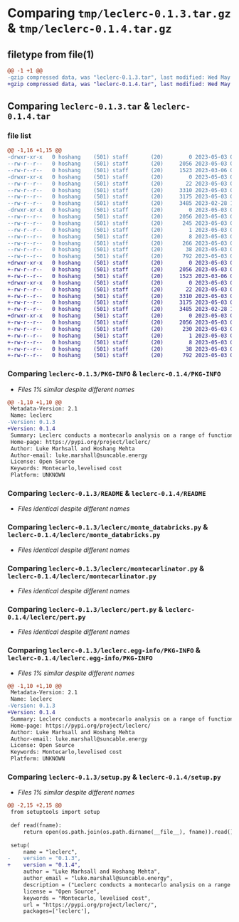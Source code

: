 # Comparing `tmp/leclerc-0.1.3.tar.gz` & `tmp/leclerc-0.1.4.tar.gz`

## filetype from file(1)

```diff
@@ -1 +1 @@
-gzip compressed data, was "leclerc-0.1.3.tar", last modified: Wed May  3 04:20:39 2023, max compression
+gzip compressed data, was "leclerc-0.1.4.tar", last modified: Wed May  3 04:24:45 2023, max compression
```

## Comparing `leclerc-0.1.3.tar` & `leclerc-0.1.4.tar`

### file list

```diff
@@ -1,16 +1,15 @@
-drwxr-xr-x   0 hoshang    (501) staff       (20)        0 2023-05-03 04:20:39.504996 leclerc-0.1.3/
--rw-r--r--   0 hoshang    (501) staff       (20)     2056 2023-05-03 04:20:39.504733 leclerc-0.1.3/PKG-INFO
--rw-r--r--   0 hoshang    (501) staff       (20)     1523 2023-03-06 04:34:34.000000 leclerc-0.1.3/README
-drwxr-xr-x   0 hoshang    (501) staff       (20)        0 2023-05-03 04:20:39.503113 leclerc-0.1.3/leclerc/
--rw-r--r--   0 hoshang    (501) staff       (20)       22 2023-05-03 04:20:13.000000 leclerc-0.1.3/leclerc/__init__.py
--rw-r--r--   0 hoshang    (501) staff       (20)     3310 2023-05-03 02:33:49.000000 leclerc-0.1.3/leclerc/monte_databricks.py
--rw-r--r--   0 hoshang    (501) staff       (20)     3175 2023-05-03 02:22:46.000000 leclerc-0.1.3/leclerc/montecarlinator.py
--rw-r--r--   0 hoshang    (501) staff       (20)     3485 2023-02-28 11:51:15.000000 leclerc-0.1.3/leclerc/pert.py
-drwxr-xr-x   0 hoshang    (501) staff       (20)        0 2023-05-03 04:20:39.504354 leclerc-0.1.3/leclerc.egg-info/
--rw-r--r--   0 hoshang    (501) staff       (20)     2056 2023-05-03 04:20:39.000000 leclerc-0.1.3/leclerc.egg-info/PKG-INFO
--rw-r--r--   0 hoshang    (501) staff       (20)      245 2023-05-03 04:20:39.000000 leclerc-0.1.3/leclerc.egg-info/SOURCES.txt
--rw-r--r--   0 hoshang    (501) staff       (20)        1 2023-05-03 04:20:39.000000 leclerc-0.1.3/leclerc.egg-info/dependency_links.txt
--rw-r--r--   0 hoshang    (501) staff       (20)        8 2023-05-03 04:20:39.000000 leclerc-0.1.3/leclerc.egg-info/top_level.txt
--rw-r--r--   0 hoshang    (501) staff       (20)      266 2023-05-03 04:19:53.000000 leclerc-0.1.3/pyproject.toml
--rw-r--r--   0 hoshang    (501) staff       (20)       38 2023-05-03 04:20:39.505094 leclerc-0.1.3/setup.cfg
--rw-r--r--   0 hoshang    (501) staff       (20)      792 2023-05-03 04:20:01.000000 leclerc-0.1.3/setup.py
+drwxr-xr-x   0 hoshang    (501) staff       (20)        0 2023-05-03 04:24:45.249616 leclerc-0.1.4/
+-rw-r--r--   0 hoshang    (501) staff       (20)     2056 2023-05-03 04:24:45.249378 leclerc-0.1.4/PKG-INFO
+-rw-r--r--   0 hoshang    (501) staff       (20)     1523 2023-03-06 04:34:34.000000 leclerc-0.1.4/README
+drwxr-xr-x   0 hoshang    (501) staff       (20)        0 2023-05-03 04:24:45.248055 leclerc-0.1.4/leclerc/
+-rw-r--r--   0 hoshang    (501) staff       (20)       22 2023-05-03 04:23:55.000000 leclerc-0.1.4/leclerc/__init__.py
+-rw-r--r--   0 hoshang    (501) staff       (20)     3310 2023-05-03 02:33:49.000000 leclerc-0.1.4/leclerc/monte_databricks.py
+-rw-r--r--   0 hoshang    (501) staff       (20)     3175 2023-05-03 02:22:46.000000 leclerc-0.1.4/leclerc/montecarlinator.py
+-rw-r--r--   0 hoshang    (501) staff       (20)     3485 2023-02-28 11:51:15.000000 leclerc-0.1.4/leclerc/pert.py
+drwxr-xr-x   0 hoshang    (501) staff       (20)        0 2023-05-03 04:24:45.249056 leclerc-0.1.4/leclerc.egg-info/
+-rw-r--r--   0 hoshang    (501) staff       (20)     2056 2023-05-03 04:24:45.000000 leclerc-0.1.4/leclerc.egg-info/PKG-INFO
+-rw-r--r--   0 hoshang    (501) staff       (20)      230 2023-05-03 04:24:45.000000 leclerc-0.1.4/leclerc.egg-info/SOURCES.txt
+-rw-r--r--   0 hoshang    (501) staff       (20)        1 2023-05-03 04:24:45.000000 leclerc-0.1.4/leclerc.egg-info/dependency_links.txt
+-rw-r--r--   0 hoshang    (501) staff       (20)        8 2023-05-03 04:24:45.000000 leclerc-0.1.4/leclerc.egg-info/top_level.txt
+-rw-r--r--   0 hoshang    (501) staff       (20)       38 2023-05-03 04:24:45.249692 leclerc-0.1.4/setup.cfg
+-rw-r--r--   0 hoshang    (501) staff       (20)      792 2023-05-03 04:23:45.000000 leclerc-0.1.4/setup.py
```

### Comparing `leclerc-0.1.3/PKG-INFO` & `leclerc-0.1.4/PKG-INFO`

 * *Files 1% similar despite different names*

```diff
@@ -1,10 +1,10 @@
 Metadata-Version: 2.1
 Name: leclerc
-Version: 0.1.3
+Version: 0.1.4
 Summary: Leclerc conducts a montecarlo analysis on a range of function files that involve formula derivation
 Home-page: https://pypi.org/project/leclerc/
 Author: Luke Marhsall and Hoshang Mehta
 Author-email: luke.marshall@suncable.energy
 License: Open Source
 Keywords: Montecarlo,levelised cost
 Platform: UNKNOWN
```

### Comparing `leclerc-0.1.3/README` & `leclerc-0.1.4/README`

 * *Files identical despite different names*

### Comparing `leclerc-0.1.3/leclerc/monte_databricks.py` & `leclerc-0.1.4/leclerc/monte_databricks.py`

 * *Files identical despite different names*

### Comparing `leclerc-0.1.3/leclerc/montecarlinator.py` & `leclerc-0.1.4/leclerc/montecarlinator.py`

 * *Files identical despite different names*

### Comparing `leclerc-0.1.3/leclerc/pert.py` & `leclerc-0.1.4/leclerc/pert.py`

 * *Files identical despite different names*

### Comparing `leclerc-0.1.3/leclerc.egg-info/PKG-INFO` & `leclerc-0.1.4/leclerc.egg-info/PKG-INFO`

 * *Files 1% similar despite different names*

```diff
@@ -1,10 +1,10 @@
 Metadata-Version: 2.1
 Name: leclerc
-Version: 0.1.3
+Version: 0.1.4
 Summary: Leclerc conducts a montecarlo analysis on a range of function files that involve formula derivation
 Home-page: https://pypi.org/project/leclerc/
 Author: Luke Marhsall and Hoshang Mehta
 Author-email: luke.marshall@suncable.energy
 License: Open Source
 Keywords: Montecarlo,levelised cost
 Platform: UNKNOWN
```

### Comparing `leclerc-0.1.3/setup.py` & `leclerc-0.1.4/setup.py`

 * *Files 1% similar despite different names*

```diff
@@ -2,15 +2,15 @@
 from setuptools import setup
 
 def read(fname):
     return open(os.path.join(os.path.dirname(__file__), fname)).read()
 
 setup(
     name = "leclerc",
-    version = "0.1.3",
+    version = "0.1.4",
     author = "Luke Marhsall and Hoshang Mehta",
     author_email = "luke.marshall@suncable.energy",
     description = ("Leclerc conducts a montecarlo analysis on a range of function files that involve formula derivation"),
     license = "Open Source",
     keywords = "Montecarlo, levelised cost",
     url = "https://pypi.org/project/leclerc/",
     packages=['leclerc'],
```

